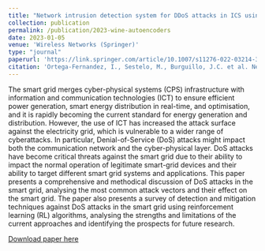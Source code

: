 ```yaml
---
title: "Network intrusion detection system for DDoS attacks in ICS using deep autoencoders"
collection: publication
permalink: /publication/2023-wine-autoencoders
date: 2023-01-05
venue: 'Wireless Networks (Springer)'
type: "journal"
paperurl: 'https://link.springer.com/article/10.1007/s11276-022-03214-3'
citation: 'Ortega-Fernandez, I., Sestelo, M., Burguillo, J.C. et al. Network intrusion detection system for DDoS attacks in ICS using deep autoencoders. Wireless Netw (2023). https://doi.org/10.1007/s11276-022-03214-3'
---
```

The smart grid merges cyber-physical systems (CPS) infrastructure with information and communication technologies (ICT) to ensure efficient power generation, smart energy distribution in real-time, and optimisation, and it is rapidly becoming the current standard for energy generation and distribution. However, the use of ICT has increased the attack surface against the electricity grid, which is vulnerable to a wider range of cyberattacks. In particular, Denial-of-Service (DoS) attacks might impact both the communication network and the cyber-physical layer. DoS attacks have become critical threats against the smart grid due to their ability to impact the normal operation of legitimate smart-grid devices and their ability to target different smart grid systems and applications. This paper presents a comprehensive and methodical discussion of DoS attacks in the smart grid, analysing the most common attack vectors and their effect on the smart grid. The paper also presents a survey of detection and mitigation techniques against DoS attacks in the smart grid using reinforcement learning (RL) algorithms, analysing the strengths and limitations of the current approaches and identifying the prospects for future research.

[Download paper here](https://doi.org/10.1007/s11276-022-03214-3)